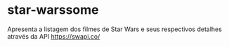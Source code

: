 # star-warssome
Apresenta a ​listagem dos filmes​ de Star Wars e ​seus respectivos detalhes​ através da API https://swapi.co/

